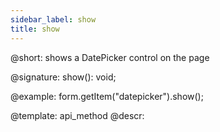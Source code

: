 ```yaml
---
sidebar_label: show
title: show
---          
```


@short: shows a DatePicker control on the page

@signature: show(): void;
 


@example:
form.getItem("datepicker").show();


@template: api_method
@descr:


